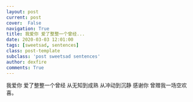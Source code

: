```yaml
---
layout: post
current: post
cover:  False
navigation: True
title: 我爱你 爱了整整一个曾经...
date: 2020-03-03 12:01:00
tags: [sweetsad, sentences]
class: post-template
subclass: 'post sweetsad sentences'
author: dexfire
comments: True
---
```


我爱你 爱了整整一个曾经
从无知到成熟
从冲动到沉静
感谢你 曾赠我一场空欢喜。